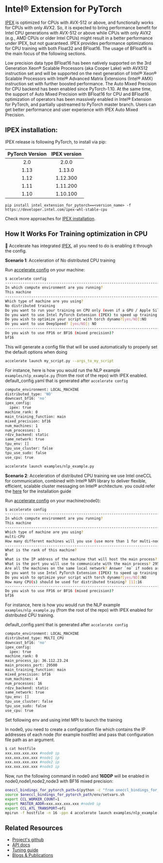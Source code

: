 <!--Copyright 2022 The HuggingFace Team. All rights reserved.

Licensed under the Apache License, Version 2.0 (the "License"); you may not use this file except in compliance with
the License. You may obtain a copy of the License at

http://www.apache.org/licenses/LICENSE-2.0

Unless required by applicable law or agreed to in writing, software distributed under the License is distributed on
an "AS IS" BASIS, WITHOUT WARRANTIES OR CONDITIONS OF ANY KIND, either express or implied. See the License for the
specific language governing permissions and limitations under the License.

⚠️ Note that this file is in Markdown but contain specific syntax for our doc-builder (similar to MDX) that may not be
rendered properly in your Markdown viewer.
-->

# Intel® Extension for PyTorch

[IPEX](https://github.com/intel/intel-extension-for-pytorch) is optimized for CPUs with AVX-512 or above, and functionally works for CPUs with only AVX2. So, it is expected to bring performance benefit for Intel CPU generations with AVX-512 or above while CPUs with only AVX2 (e.g., AMD CPUs or older Intel CPUs) might result in a better performance under IPEX, but not guaranteed. IPEX provides performance optimizations for CPU training with both Float32 and BFloat16. The usage of BFloat16 is the main focus of the following sections.

Low precision data type BFloat16 has been natively supported on the 3rd Generation Xeon® Scalable Processors (aka Cooper Lake) with AVX512 instruction set and will be supported on the next generation of Intel® Xeon® Scalable Processors with Intel® Advanced Matrix Extensions (Intel® AMX) instruction set with further boosted performance. The Auto Mixed Precision for CPU backend has been enabled since PyTorch-1.10. At the same time, the support of Auto Mixed Precision with BFloat16 for CPU and BFloat16 optimization of operators has been massively enabled in Intel® Extension for PyTorch, and partially upstreamed to PyTorch master branch. Users can get better performance and user experience with IPEX Auto Mixed Precision.

## IPEX installation:

IPEX release is following PyTorch, to install via pip:

| PyTorch Version   | IPEX version   |
| :---------------: | :----------:   |
| 2.0               |  2.0.0         |
| 1.13              |  1.13.0        |
| 1.12              |  1.12.300      |
| 1.11              |  1.11.200      |
| 1.10              |  1.10.100      |

```
pip install intel_extension_for_pytorch==<version_name> -f https://developer.intel.com/ipex-whl-stable-cpu
```

Check more approaches for [IPEX installation](https://intel.github.io/intel-extension-for-pytorch/cpu/latest/tutorials/installation.html).


## How It Works For Training optimization in CPU

🤗 Accelerate has integrated [IPEX](https://github.com/intel/intel-extension-for-pytorch), all you need to do is enabling it through the config.

**Scenario 1**: Acceleration of No distributed CPU training

Run <u>accelerate config</u> on your machine:

```bash
$ accelerate config
-----------------------------------------------------------------------------------------------------------------------------------------------------------
In which compute environment are you running?
This machine
-----------------------------------------------------------------------------------------------------------------------------------------------------------
Which type of machine are you using?
No distributed training
Do you want to run your training on CPU only (even if a GPU / Apple Silicon device is available)? [yes/NO]:yes
Do you want to use Intel PyTorch Extension (IPEX) to speed up training on CPU? [yes/NO]:yes
Do you wish to optimize your script with torch dynamo?[yes/NO]:NO
Do you want to use DeepSpeed? [yes/NO]: NO
-----------------------------------------------------------------------------------------------------------------------------------------------------------
Do you wish to use FP16 or BF16 (mixed precision)?
bf16
```
This will generate a config file that will be used automatically to properly set the
default options when doing

```bash
accelerate launch my_script.py --args_to_my_script
```

For instance, here is how you would run the NLP example `examples/nlp_example.py` (from the root of the repo) with IPEX enabled.
default_config.yaml that is generated after `accelerate config`

```bash
compute_environment: LOCAL_MACHINE
distributed_type: 'NO'
downcast_bf16: 'no'
ipex_config:
  ipex: true
machine_rank: 0
main_training_function: main
mixed_precision: bf16
num_machines: 1
num_processes: 1
rdzv_backend: static
same_network: true
tpu_env: []
tpu_use_cluster: false
tpu_use_sudo: false
use_cpu: true
```
```bash
accelerate launch examples/nlp_example.py
```

**Scenario 2**: Acceleration of distributed CPU training
we use Intel oneCCL for communication, combined with Intel® MPI library to deliver flexible, efficient, scalable cluster messaging on Intel® architecture. you could refer the [here](https://huggingface.co/docs/transformers/perf_train_cpu_many) for the installation guide

Run <u>accelerate config</u> on your machine(node0):

```bash
$ accelerate config
-----------------------------------------------------------------------------------------------------------------------------------------------------------
In which compute environment are you running?
This machine
-----------------------------------------------------------------------------------------------------------------------------------------------------------
Which type of machine are you using?
multi-CPU
How many different machines will you use (use more than 1 for multi-node training)? [1]: 4
-----------------------------------------------------------------------------------------------------------------------------------------------------------
What is the rank of this machine?
0
What is the IP address of the machine that will host the main process? 36.112.23.24
What is the port you will use to communicate with the main process? 29500
Are all the machines on the same local network? Answer `no` if nodes are on the cloud and/or on different network hosts [YES/no]: yes
Do you want to use Intel PyTorch Extension (IPEX) to speed up training on CPU? [yes/NO]:yes
Do you wish to optimize your script with torch dynamo?[yes/NO]:NO
How many CPU(s) should be used for distributed training? [1]:16
-----------------------------------------------------------------------------------------------------------------------------------------------------------
Do you wish to use FP16 or BF16 (mixed precision)?
bf16
```
For instance, here is how you would run the NLP example `examples/nlp_example.py` (from the root of the repo) with IPEX enabled for distributed CPU training.

default_config.yaml that is generated after `accelerate config`
```bash
compute_environment: LOCAL_MACHINE
distributed_type: MULTI_CPU
downcast_bf16: 'no'
ipex_config:
  ipex: true
machine_rank: 0
main_process_ip: 36.112.23.24
main_process_port: 29500
main_training_function: main
mixed_precision: bf16
num_machines: 4
num_processes: 16
rdzv_backend: static
same_network: true
tpu_env: []
tpu_use_cluster: false
tpu_use_sudo: false
use_cpu: true
```

Set following env and using intel MPI to launch the training

In node0, you need to create a configuration file which contains the IP addresses of each node (for example hostfile) and pass that configuration file path as an argument.
```bash
$ cat hostfile
xxx.xxx.xxx.xxx #node0 ip
xxx.xxx.xxx.xxx #node1 ip
xxx.xxx.xxx.xxx #node2 ip
xxx.xxx.xxx.xxx #node3 ip
```
Now, run the following command in node0 and **16DDP** will be enabled in node0,node1,node2,node3 with BF16 mixed precision:
```bash
oneccl_bindings_for_pytorch_path=$(python -c "from oneccl_bindings_for_pytorch import cwd; print(cwd)")
source $oneccl_bindings_for_pytorch_path/env/setvars.sh
export CCL_WORKER_COUNT=1
export MASTER_ADDR=xxx.xxx.xxx.xxx #node0 ip
export CCL_ATL_TRANSPORT=ofi
mpirun -f hostfile -n 16 -ppn 4 accelerate launch examples/nlp_example.py
```

## Related Resources

- [Project's github](https://github.com/intel/intel-extension-for-pytorch)
- [API docs](https://intel.github.io/intel-extension-for-pytorch/cpu/latest/tutorials/api_doc.html)
- [Tuning guide](https://intel.github.io/intel-extension-for-pytorch/cpu/latest/tutorials/performance_tuning/tuning_guide.html)
- [Blogs & Publications](https://intel.github.io/intel-extension-for-pytorch/cpu/latest/tutorials/blogs_publications.html)

